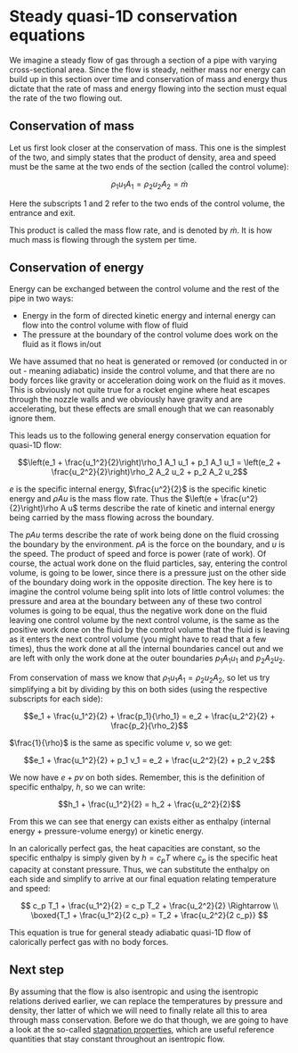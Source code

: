 # Steady quasi-1D conservation equations

We imagine a steady flow of gas through a section of a pipe with varying cross-sectional area. Since the flow is steady, neither mass nor energy can build up in this section over time and conservation of mass and energy thus dictate that the rate of mass and energy flowing into the section must equal the rate of the two flowing out.

## Conservation of mass

Let us first look closer at the conservation of mass. This one is the simplest of the two, and simply states that the product of density, area and speed must be the same at the two ends of the section (called the control volume):

$$\rho_1 u_1 A_1 = \rho_2 u_2 A_2 = \dot m$$

Here the subscripts 1 and 2 refer to the two ends of the control volume, the entrance and exit.

This product is called the mass flow rate, and is denoted by $\dot m$. It is how much mass is flowing through the system per time.

## Conservation of energy

Energy can be exchanged between the control volume and the rest of the pipe in two ways:

- Energy in the form of directed kinetic energy and internal energy can flow into the control volume with flow of fluid
- The pressure at the boundary of the control volume does work on the fluid as it flows in/out

We have assumed that no heat is generated or removed (or conducted in or out - meaning adiabatic) inside the control volume, and that there are no body forces like gravity or acceleration doing work on the fluid as it moves. This is obviously not quite true for a rocket engine where heat escapes through the nozzle walls and we obviously have gravity and are accelerating, but these effects are small enough that we can reasonably ignore them.

This leads us to the following general energy conservation equation for quasi-1D flow:

$$\left(e_1 + \frac{u_1^2}{2}\right)\rho_1 A_1 u_1 + p_1 A_1 u_1 = \left(e_2 + \frac{u_2^2}{2}\right)\rho_2 A_2 u_2 + p_2 A_2 u_2$$

$e$ is the specific internal energy, $\frac{u^2}{2}$ is the specific kinetic energy and $\rho A u$ is the mass flow rate. Thus the $\left(e + \frac{u^2}{2}\right)\rho A u$ terms describe the rate of kinetic and internal energy being carried by the mass flowing across the boundary.

The $p A u$ terms describe the rate of work being done on the fluid crossing the boundary by the environment. $p A$ is the force on the boundary, and $u$ is the speed. The product of speed and force is power (rate of work). Of course, the actual work done on the fluid particles, say, entering the control volume, is going to be lower, since there is a pressure just on the other side of the boundary doing work in the opposite direction. The key here is to imagine the control volume being split into lots of little control volumes: the pressure and area at the boundary between any of these two control volumes is going to be equal, thus the negative work done on the fluid leaving one control volume by the next control volume, is the same as the positive work done on the fluid by the control volume that the fluid is leaving as it enters the next control volume (you might have to read that a few times), thus the work done at all the internal boundaries cancel out and we are left with only the work done at the outer boundaries $p_1 A_1 u_1$ and $p_2 A_2 u_2$.

From conservation of mass we know that $\rho_1 u_1 A_1 = \rho_2 u_2 A_2$, so let us try simplifying a bit by dividing by this on both sides (using the respective subscripts for each side):

$$e_1 + \frac{u_1^2}{2} + \frac{p_1}{\rho_1} = e_2 + \frac{u_2^2}{2} + \frac{p_2}{\rho_2}$$

$\frac{1}{\rho}$ is the same as specific volume $v$, so we get:

$$e_1 + \frac{u_1^2}{2} + p_1 v_1 = e_2 + \frac{u_2^2}{2} + p_2 v_2$$

We now have $e + pv$ on both sides. Remember, this is the definition of specific enthalpy, $h$, so we can write:

$$h_1 + \frac{u_1^2}{2} = h_2 + \frac{u_2^2}{2}$$

From this we can see that energy can exists either as enthalpy (internal energy + pressure-volume energy) or kinetic energy.

In an calorically perfect gas, the heat capacities are constant, so the specific enthalpy is simply given by $h = c_p T$ where $c_p$ is the specific heat capacity at constant pressure. Thus, we can substitute the enthalpy on each side and simplify to arrive at our final equation relating temperature and speed:

$$
c_p T_1 + \frac{u_1^2}{2} = c_p T_2 + \frac{u_2^2}{2} \Rightarrow \\
\boxed{T_1 + \frac{u_1^2}{2 c_p} = T_2 + \frac{u_2^2}{2 c_p}}
$$

This equation is true for general steady adiabatic quasi-1D flow of calorically perfect gas with no body forces.

## Next step

By assuming that the flow is also isentropic and using the isentropic relations derived earlier, we can replace the temperatures by pressure and density, ther latter of which we will need to finally relate all this to area through mass conservation. Before we do that though, we are going to have a look at the so-called [stagnation properties](./stagnation.md), which are useful reference quantities that stay constant throughout an isentropic flow.

